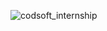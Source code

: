 ![codsoft_internship](https://github.com/Manas127-c/CODSOFT/assets/114236301/dcd46004-bd28-484d-984c-a9d7e7fb38ff)
